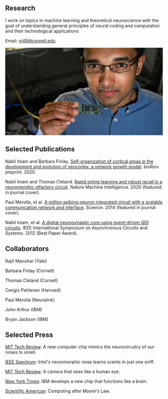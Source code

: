 ## Research

I work on topics in machine learning and theoretical neuroscience with the goal of understanding general principles of neural coding and computation and their technological applications

Email: ni49@cornell.edu

![Image](nabil.imam.jpg)

## Selected Publications

Nabil Imam and Barbara Finlay. [Self-organization of cortical areas in the development and evolution of neocortex: a network growth model](Imam_Finlay_2020.pdf). bioRxiv preprint. 2020. 

Nabil Imam and Thomas Cleland. [Rapid online learning and robust recall in a neuromorphic olfactory circuit](Imam_Cleland_2020.pdf). Nature Machine Intelligence. 2020 (featured in journal cover). 

Paul Merolla, et al. [A million spiking-neuron integrated circuit with a scalable communication network and interface](IBM_TrueNorth.pdf). Science. 2014 (featured in journal cover). 

Nabil Imam, et al.  [A digital neurosynaptic core using event-driven QDI circuits](Imam_ASYNC_2012.pdf). IEEE International Symposium on Asynchronous Circuits and Systems. 2012 (Best Paper Award). 

## Collaborators

Rajit Manohar (Yale)

Barbara Finlay (Cornell)

Thomas Cleland (Cornell)

Cengiz Pehlevan (Harvard)

Paul Merolla (Neuralink)

John Arthur (IBM)

Bryan Jackson (IBM)

## Selected Press

[MIT Tech Review](https://www.technologyreview.com/2020/03/16/905295/ai-intel-neuromorphic-chip-mimics-brain-to-smell/): A new computer chip mimics the neurocircuitry of our noses to smell. 

[IEEE Spectrum](https://spectrum.ieee.org/tech-talk/artificial-intelligence/machine-learning/intels-neuromorphic-nose-learns-scents-in-just-one-sniff): Intel's neuromorphic nose learns scents in just one sniff. 

[MIT Tech Review](https://www.technologyreview.com/2013/08/23/176671/a-camera-that-sees-like-the-human-eye/): A camera that sees like a human eye​.

[New York Times](https://www.nytimes.com/2014/08/08/science/new-computer-chip-is-designed-to-work-like-the-brain.html): IBM develops a new chip that functions like a brain.

[Scientific American](https://www.scientificamerican.com/article/moores-law-computing-after-moores-law/): Computing after Moore's Law.
